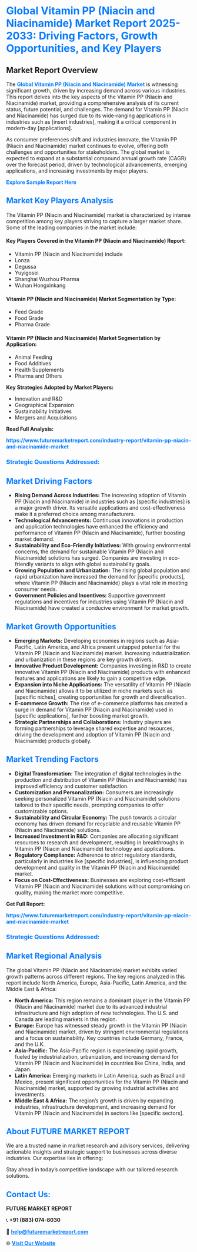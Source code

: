 <h1 style="color: #007BFF;">Global Vitamin PP (Niacin and Niacinamide) Market Report 2025-2033: Driving Factors, Growth Opportunities, and Key Players</h1>

<section id="overview">
<h2>Market Report Overview</h2>
<p>The <a href="https://www.futuremarketreport.com/industry-report/vitamin-pp-niacin-and-niacinamide-market" style="color: #007BFF; text-decoration: none;"><strong>Global Vitamin PP (Niacin and Niacinamide) Market</strong></a> is witnessing significant growth, driven by increasing demand across various industries. This report delves into the key aspects of the Vitamin PP (Niacin and Niacinamide) market, providing a comprehensive analysis of its current status, future potential, and challenges. The demand for Vitamin PP (Niacin and Niacinamide) has surged due to its wide-ranging applications in industries such as [insert industries], making it a critical component in modern-day [applications].</p>
<p>As consumer preferences shift and industries innovate, the Vitamin PP (Niacin and Niacinamide) market continues to evolve, offering both challenges and opportunities for stakeholders. The global market is expected to expand at a substantial compound annual growth rate (CAGR) over the forecast period, driven by technological advancements, emerging applications, and increasing investments by major players.</p>
</section>

<section id="overview">
<p><a href="https://www.futuremarketreport.com/request-sample/reportId=100923" style="color: #007BFF; text-decoration: none;"><strong>Explore Sample Report Here</strong></a></p>
</section>

<section id="key-players">
<h2 style="color: #007BFF;">Market Key Players Analysis</h2>
<p>The Vitamin PP (Niacin and Niacinamide) market is characterized by intense competition among key players striving to capture a larger market share. Some of the leading companies in the market include:</p>
<h4>Key Players Covered in the Vitamin PP (Niacin and Niacinamide) Report:</h4>
<ul><li>Vitamin PP (Niacin and Niacinamide) include</li><li>Lonza</li><li>Degussa</li><li>Yuyigosei</li><li>Shanghai Wuzhou Pharma</li><li>Wuhan Hongxinkang</li></ul>
<h4>Vitamin PP (Niacin and Niacinamide) Market Segmentation by Type:</h4>
<ul><li>Feed Grade</li><li>Food Grade</li><li>Pharma Grade</li></ul>

<h4>Vitamin PP (Niacin and Niacinamide) Market Segmentation by Application:</h4>
<ul><li>Animal Feeding</li><li>Food Additives</li><li>Health Supplements</li><li>Pharma and Others</li></ul>
<p><strong>Key Strategies Adopted by Market Players:</strong></p>
<ul>
<li>Innovation and R&D</li>
<li>Geographical Expansion</li>
<li>Sustainability Initiatives</li>
<li>Mergers and Acquisitions</li>
</ul>
</section>

<section>
<p><strong>Read Full Analysis: </strong></p><a href="https://www.futuremarketreport.com/industry-report/vitamin-pp-niacin-and-niacinamide-market" style="color: #007BFF; text-decoration: none;"><strong>https://www.futuremarketreport.com/industry-report/vitamin-pp-niacin-and-niacinamide-market</strong></a>
<h3 style="color: #007BFF;">Strategic Questions Addressed:</h3>
</section>

<section id="driving-factors">
<h2 style="color: #007BFF;">Market Driving Factors</h2>
<ul>
<li><strong>Rising Demand Across Industries:</strong> The increasing adoption of Vitamin PP (Niacin and Niacinamide) in industries such as [specific industries] is a major growth driver. Its versatile applications and cost-effectiveness make it a preferred choice among manufacturers.</li>
<li><strong>Technological Advancements:</strong> Continuous innovations in production and application technologies have enhanced the efficiency and performance of Vitamin PP (Niacin and Niacinamide), further boosting market demand.</li>
<li><strong>Sustainability and Eco-Friendly Initiatives:</strong> With growing environmental concerns, the demand for sustainable Vitamin PP (Niacin and Niacinamide) solutions has surged. Companies are investing in eco-friendly variants to align with global sustainability goals.</li>
<li><strong>Growing Population and Urbanization:</strong> The rising global population and rapid urbanization have increased the demand for [specific products], where Vitamin PP (Niacin and Niacinamide) plays a vital role in meeting consumer needs.</li>
<li><strong>Government Policies and Incentives:</strong> Supportive government regulations and incentives for industries using Vitamin PP (Niacin and Niacinamide) have created a conducive environment for market growth.</li>
</ul>
</section>

<section id="growth-opportunities">
<h2 style="color: #007BFF;">Market Growth Opportunities</h2>
<ul>
<li><strong>Emerging Markets:</strong> Developing economies in regions such as Asia-Pacific, Latin America, and Africa present untapped potential for the Vitamin PP (Niacin and Niacinamide) market. Increasing industrialization and urbanization in these regions are key growth drivers.</li>
<li><strong>Innovative Product Development:</strong> Companies investing in R&D to create innovative Vitamin PP (Niacin and Niacinamide) products with enhanced features and applications are likely to gain a competitive edge.</li>
<li><strong>Expansion into Niche Applications:</strong> The versatility of Vitamin PP (Niacin and Niacinamide) allows it to be utilized in niche markets such as [specific niches], creating opportunities for growth and diversification.</li>
<li><strong>E-commerce Growth:</strong> The rise of e-commerce platforms has created a surge in demand for Vitamin PP (Niacin and Niacinamide) used in [specific applications], further boosting market growth.</li>
<li><strong>Strategic Partnerships and Collaborations:</strong> Industry players are forming partnerships to leverage shared expertise and resources, driving the development and adoption of Vitamin PP (Niacin and Niacinamide) products globally.</li>
</ul>
</section>

<section id="trending-factors">
<h2 style="color: #007BFF;">Market Trending Factors</h2>
<ul>
<li><strong>Digital Transformation:</strong> The integration of digital technologies in the production and distribution of Vitamin PP (Niacin and Niacinamide) has improved efficiency and customer satisfaction.</li>
<li><strong>Customization and Personalization:</strong> Consumers are increasingly seeking personalized Vitamin PP (Niacin and Niacinamide) solutions tailored to their specific needs, prompting companies to offer customizable options.</li>
<li><strong>Sustainability and Circular Economy:</strong> The push towards a circular economy has driven demand for recyclable and reusable Vitamin PP (Niacin and Niacinamide) solutions.</li>
<li><strong>Increased Investment in R&D:</strong> Companies are allocating significant resources to research and development, resulting in breakthroughs in Vitamin PP (Niacin and Niacinamide) technology and applications.</li>
<li><strong>Regulatory Compliance:</strong> Adherence to strict regulatory standards, particularly in industries like [specific industries], is influencing product development and quality in the Vitamin PP (Niacin and Niacinamide) market.</li>
<li><strong>Focus on Cost-Effectiveness:</strong> Businesses are exploring cost-efficient Vitamin PP (Niacin and Niacinamide) solutions without compromising on quality, making the market more competitive.</li>
</ul>
</section>

<section>
<p><strong>Get Full Report: </strong></p><a href="https://www.futuremarketreport.com/industry-report/vitamin-pp-niacin-and-niacinamide-market" style="color: #007BFF; text-decoration: none;"><strong>https://www.futuremarketreport.com/industry-report/vitamin-pp-niacin-and-niacinamide-market</strong></a>
<h3 style="color: #007BFF;">Strategic Questions Addressed:</h3>
</section>


<section id="regional-analysis">
<h2 style="color: #007BFF;">Market Regional Analysis</h2>
<p>The global Vitamin PP (Niacin and Niacinamide) market exhibits varied growth patterns across different regions. The key regions analyzed in this report include North America, Europe, Asia-Pacific, Latin America, and the Middle East & Africa:</p>
<ul>
<li><strong>North America:</strong> This region remains a dominant player in the Vitamin PP (Niacin and Niacinamide) market due to its advanced industrial infrastructure and high adoption of new technologies. The U.S. and Canada are leading markets in this region.</li>
<li><strong>Europe:</strong> Europe has witnessed steady growth in the Vitamin PP (Niacin and Niacinamide) market, driven by stringent environmental regulations and a focus on sustainability. Key countries include Germany, France, and the U.K.</li>
<li><strong>Asia-Pacific:</strong> The Asia-Pacific region is experiencing rapid growth, fueled by industrialization, urbanization, and increasing demand for Vitamin PP (Niacin and Niacinamide) in countries like China, India, and Japan.</li>
<li><strong>Latin America:</strong> Emerging markets in Latin America, such as Brazil and Mexico, present significant opportunities for the Vitamin PP (Niacin and Niacinamide) market, supported by growing industrial activities and investments.</li>
<li><strong>Middle East & Africa:</strong> The region’s growth is driven by expanding industries, infrastructure development, and increasing demand for Vitamin PP (Niacin and Niacinamide) in sectors like [specific sectors].</li>
</ul>
</section>

<footer>
<h2 style="color: #007BFF;">About FUTURE MARKET REPORT</h2>
<p>We are a trusted name in market research and advisory services, delivering actionable insights and strategic support to businesses across diverse industries. Our expertise lies in offering:</p>

<p>Stay ahead in today’s competitive landscape with our tailored research solutions.</p>

<h2 style="color: #007BFF;">Contact Us:</h2>
<p><strong>FUTURE MARKET REPORT</strong></p>
<p>📞 <strong>+91 (883) 074-8030</strong></p>
<p>📧 <strong><a href="mailto:help@futuremarketreport.com" style="color: #007BFF;">help@futuremarketreport.com</a></strong></p>
<p>🌐 <strong><a href="https://www.futuremarketreport.com/" style="color: #007BFF;">Visit Our Website</a></strong></p>
</footer>